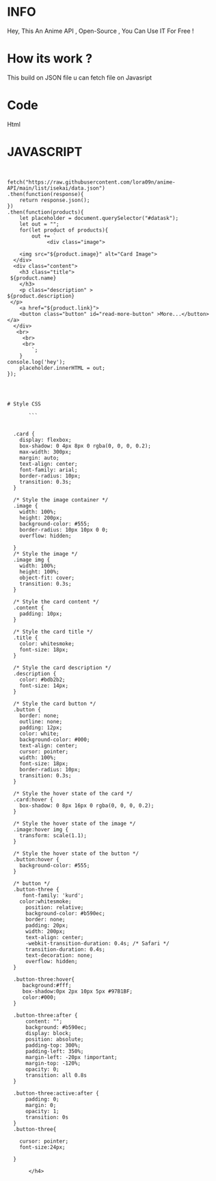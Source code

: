 # INFO

Hey, This An Anime API ,  Open-Source ,  You Can Use IT For Free !

  # How its work ? 
 
   This build on JSON file u can fetch file on Javasript 


# Code
Html 

   <h2> <div id="data-anime"></div>  </h2>
  

# JAVASCRIPT 



```


fetch("https://raw.githubusercontent.com/lora09n/anime-API/main/list/isekai/data.json")
.then(function(response){
	return response.json();
})
.then(function(products){
	let placeholder = document.querySelector("#datask");
	let out = "";
	for(let product of products){
		out += `
			 <div class="image"> 
     
    <img src="${product.image}" alt="Card Image"> 
  </div> 
  <div class="content"> 
    <h3 class="title"> 
 ${product.name}
    </h3> 
    <p class="description" > 
${product.description}
 </p> 
    <a href="${product.link}"> 
    <button class="button" id="read-more-button" >More...</button> </a> 
  </div> 
   <br> 
     <br> 
     <br>
		`;
	}
console.log('hey');
	placeholder.innerHTML = out;
});
      
  

       
# Style CSS 

       ```

       
  .card {
    display: flexbox;
    box-shadow: 0 4px 8px 0 rgba(0, 0, 0, 0.2);
    max-width: 300px;
    margin: auto;
    text-align: center;
    font-family: arial;
    border-radius: 10px;
    transition: 0.3s;
  }
  
  /* Style the image container */
  .image {
    width: 100%;
    height: 200px;
    background-color: #555;
    border-radius: 10px 10px 0 0;
    overflow: hidden;
    
  }
  /* Style the image */
  .image img {
    width: 100%;
    height: 100%;
    object-fit: cover;
    transition: 0.3s;
  }
  
  /* Style the card content */
  .content {
    padding: 10px;
  }
  
  /* Style the card title */
  .title {
    color: whitesmoke;
    font-size: 18px;
  }
  
  /* Style the card description */
  .description {
    color: #bdb2b2;
    font-size: 14px;
  }
  
  /* Style the card button */
  .button {
    border: none;
    outline: none;
    padding: 12px;
    color: white;
    background-color: #000;
    text-align: center;
    cursor: pointer;
    width: 100%;
    font-size: 18px;
    border-radius: 10px;
    transition: 0.3s;
  }
  
  /* Style the hover state of the card */
  .card:hover {
    box-shadow: 0 8px 16px 0 rgba(0, 0, 0, 0.2);
  }
  
  /* Style the hover state of the image */
  .image:hover img {
    transform: scale(1.1);
  }
  
  /* Style the hover state of the button */
  .button:hover {
    background-color: #555;
  }
  
  /* button */    
  .button-three {
     font-family: 'kurd';
    color:whitesmoke;
      position: relative;
      background-color: #b590ec;
      border: none;
      padding: 20px;
      width: 200px;
      text-align: center;
      -webkit-transition-duration: 0.4s; /* Safari */
      transition-duration: 0.4s;
      text-decoration: none;
      overflow: hidden;
  }
  
  .button-three:hover{
     background:#fff;
     box-shadow:0px 2px 10px 5px #97B1BF;
     color:#000;
  }
  
  .button-three:after {
      content: "";
      background: #b590ec;
      display: block;
      position: absolute;
      padding-top: 300%;
      padding-left: 350%;
      margin-left: -20px !important;
      margin-top: -120%;
      opacity: 0;
      transition: all 0.8s
  }
  
  .button-three:active:after {
      padding: 0;
      margin: 0;
      opacity: 1;
      transition: 0s
  }
  .button-three{
  
    cursor: pointer;
    font-size:24px;
  
  }
  
       </h4>
